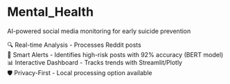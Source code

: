 # Mental_Health
AI-powered social media monitoring for early suicide prevention

🔍 Real-time Analysis - Processes Reddit posts   
🚨 Smart Alerts - Identifies high-risk posts with 92% accuracy (BERT model)  
📊 Interactive Dashboard - Tracks trends with Streamlit/Plotly  
🛡️ Privacy-First - Local processing option available  
